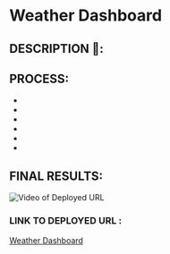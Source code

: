 # Weather Dashboard

## DESCRIPTION 📖:


## PROCESS:
* 
* 
* 
* 
* 
* 



## FINAL RESULTS:
![Video of Deployed URL]()


### LINK TO DEPLOYED URL :
[Weather Dashboard](https://abanae.github.io/Weather-Dashboard/)
